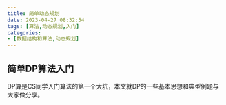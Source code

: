 ```yaml
---
title: 简单动态规划
date: 2023-04-27 08:32:54
tags: [算法,动态规划,入门]
categories:
- [数据结构和算法,动态规划]
---
```

## 简单DP算法入门
DP算是CS同学入门算法的第一个大坑，本文就DP的一些基本思想和典型例题与大家做分享。

